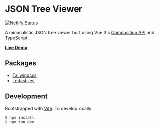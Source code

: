 # JSON Tree Viewer

[![Netlify Status](https://api.netlify.com/api/v1/badges/335bf3e0-873c-4286-8943-f13fab6ab71b/deploy-status)](https://app.netlify.com/sites/jsontreeviewer/deploys)

A minimalistic JSON tree viewer built using Vue 3's [Composition API](https://composition-api.vuejs.org/) and TypeScript.

**[Live Demo](https://jsontreeviewer.netlify.app/)**

## Packages

- [Tailwindcss](https://tailwindcss.com/)
- [Lodash-es](https://www.npmjs.com/package/lodash-es)

## Development

Bootstrapped with [Vite](https://github.com/vitejs/vite). To develop locally:

```bash
$ npm install
$ npm run dev
```
